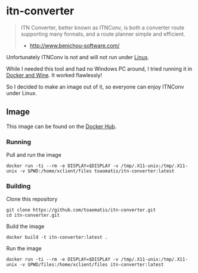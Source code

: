 # itn-converter
> ITN Converter, better known as ITNConv, is both a converter route supporting many formats, and a route planner simple and efficient.
> - http://www.benichou-software.com/

Unfortunately ITNConv is not and will not run under [Linux](http://www.benichou-software.com/index.php?option=com_content&view=article&id=21%3Aexiste-t-il-une-version-mac-ou-linux&catid=13%3Aitn-converter&Itemid=15&lang=en).

While I needed this tool and had no Windows PC around, I tried running it in [Docker and Wine](https://hub.docker.com/r/toaomatis/itn-converter/). It worked flawlessly!

So I decided to make an image out of it, so everyone can enjoy ITNConv under Linux.

## Image

This image can be found on the [Docker Hub](https://hub.docker.com/r/toaomatis/itn-converter/).

### Running

Pull and run the image
```
docker run -ti --rm -e DISPLAY=$DISPLAY -v /tmp/.X11-unix:/tmp/.X11-unix -v $PWD:/home/xclient/files toaomatis/itn-converter:latest
```

### Building

Clone this repository
```
git clone https://github.com/toaomatis/itn-converter.git
cd itn-converter.git
```
Build the image
```
docker build -t itn-converter:latest .
```
Run the image
```
docker run -ti --rm -e DISPLAY=$DISPLAY -v /tmp/.X11-unix:/tmp/.X11-unix -v $PWD/files:/home/xclient/files itn-converter:latest
```
